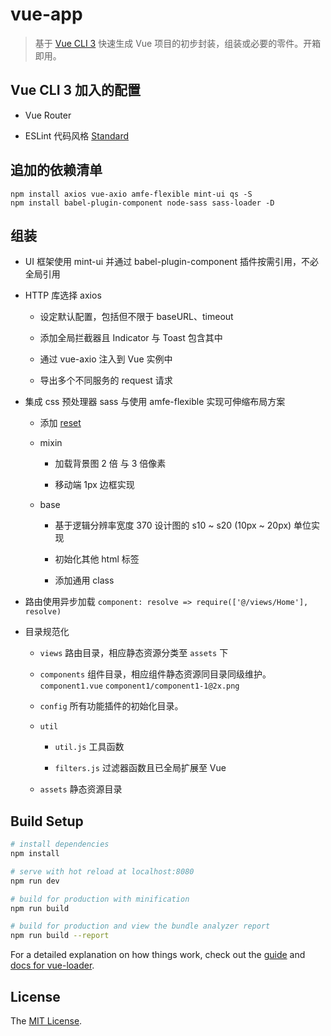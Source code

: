 # vue-app

> 基于 [Vue CLI 3] 快速生成 Vue 项目的初步封装，组装或必要的零件。开箱即用。

## Vue CLI 3 加入的配置

+ Vue Router

+ ESLint 代码风格 [Standard]

## 追加的依赖清单

```shell
npm install axios vue-axio amfe-flexible mint-ui qs -S
npm install babel-plugin-component node-sass sass-loader -D
```

## 组装

+ UI 框架使用 mint-ui 并通过 babel-plugin-component 插件按需引用，不必全局引用

+ HTTP 库选择 axios

  + 设定默认配置，包括但不限于 baseURL、timeout

  + 添加全局拦截器且 Indicator 与 Toast 包含其中

  + 通过 vue-axio 注入到 Vue 实例中

  + 导出多个不同服务的 request 请求

+ 集成 css 预处理器 sass 与使用 amfe-flexible 实现可伸缩布局方案

  + 添加 [reset]

  + mixin

    + 加载背景图 2 倍 与 3 倍像素

    + 移动端 1px 边框实现

  + base

    + 基于逻辑分辨率宽度 370 设计图的 s10 ~ s20 (10px ~ 20px) 单位实现

    + 初始化其他 html 标签

    + 添加通用 class

+ 路由使用异步加载 ```component: resolve => require(['@/views/Home'], resolve)```

+ 目录规范化

  + ```views``` 路由目录，相应静态资源分类至 ```assets``` 下

  + ```components``` 组件目录，相应组件静态资源同目录同级维护。 ```component1.vue``` ```component1/component1-1@2x.png```

  + ```config``` 所有功能插件的初始化目录。

  + ```util```

    + ```util.js``` 工具函数

    + ```filters.js``` 过滤器函数且已全局扩展至 Vue

  + ```assets``` 静态资源目录

## Build Setup

``` bash
# install dependencies
npm install

# serve with hot reload at localhost:8080
npm run dev

# build for production with minification
npm run build

# build for production and view the bundle analyzer report
npm run build --report
```

For a detailed explanation on how things work, check out the [guide] and [docs for vue-loader].

## License

The [MIT License].

[Vue CLI 3]: https://cli.vuejs.org/

[Standard]: https://github.com/standard/standard

[guide]: http://vuejs-templates.github.io/webpack/

[docs for vue-loader]: http://vuejs.github.io/vue-loader

[reset]: https://codepen.io/danielfarias/pen/iJecj

[MIT License]: ./LICENSE
